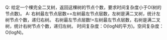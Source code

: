 Q: 给定一个棵完全二叉树，返回这棵树的节点个数，要求时间复杂度小于O(树的节点数)。
A: 右树最左节点层数==左树最左节点层数，左树是满二叉树，统计左树节点个数，递归右树。
右树最左节点层数!=左树最左节点层数，右树是满二叉树，统计右树节点个数，递归左树。
时间复杂度：O(logN的平方)。空间复杂度：O(logN)。

